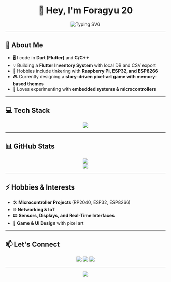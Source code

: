 <h1 align="center">👋 Hey, I'm Foragyu 20</h1>

<p align="center">
  <img src="https://readme-typing-svg.demolab.com?font=Fira+Code&duration=2000&pause=1000&center=true&vCenter=true&width=435&lines=Flutter+Developer+%F0%9F%92%BB;Dart+%7C+C%2B%2B+Programmer+%F0%9F%92%BB;Electronics+and+MCU+Hobbyist+%E2%9A%96%EF%B8%8F" alt="Typing SVG" />
</p>

---

## 🧠 About Me

- 🖥️ I code in **Dart (Flutter)** and **C/C++**
- 💡 Building a **Flutter Inventory System** with local DB and CSV export
- 🧩 Hobbies include tinkering with **Raspberry Pi, ESP32, and ESP8266**
- 🎮 Currently designing a **story-driven pixel-art game with memory-based themes**
- 🧪 Loves experimenting with **embedded systems & microcontrollers**

---

## 💻 Tech Stack

<div align="center">
  <img src="https://skillicons.dev/icons?i=dart,flutter,cpp,arduino,vscode,git,sqlite,firebase" />
</div>

---

## 📊 GitHub Stats

<div align="center">
  <img src="https://github-readme-stats.vercel.app/api?username=foragyu20&show_icons=true&theme=tokyonight&hide_border=true" />
  <br>
  <img src="https://github-readme-streak-stats.herokuapp.com/?user=foragyu20&theme=tokyonight&hide_border=true" />
</div>

---

## ⚡ Hobbies & Interests

- 🛠️ **Microcontroller Projects** (RP2040, ESP32, ESP8266)
- 🌐 **Networking & IoT**
- 📟 **Sensors, Displays, and Real-Time Interfaces**
- 🎨 **Game & UI Design** with pixel art

---

## 📫 Let's Connect

<p align="center">
  <a href="mailto:your.email@example.com"><img src="https://img.shields.io/badge/Email-%23E4405F.svg?&style=for-the-badge&logo=gmail&logoColor=white"/></a>
  <a href="https://linkedin.com/in/yourprofile"><img src="https://img.shields.io/badge/LinkedIn-%230077B5.svg?&style=for-the-badge&logo=linkedin&logoColor=white" /></a>
  <a href="https://github.com/foragyu20"><img src="https://img.shields.io/badge/GitHub-%23121011.svg?&style=for-the-badge&logo=github&logoColor=white" /></a>
</p>

---

<p align="center">
  <img src="https://capsule-render.vercel.app/api?type=waving&color=0:3A6073,100:16222A&height=120&section=footer"/>
</p>
